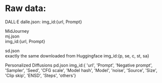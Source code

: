 
# Raw data:

DALL·E
dalle.json:
img_id:{url, Prompt}


MidJourney  
mj.json  
img_id:{url, Prompt}


sd.json  
exactly the same downloaded from Huggingface
img_id:{p, se, c, st, sa}  

Personalized Diffusions
pd.json
img_id:{ 'url', 'Prompt', 'Negative prompt', 'Sampler', 'Seed', 'CFG scale', 'Model hash', 'Model', 'noise', 'Source', 'Size', 'Clip skip', 'ENSD', 'Steps', 'others'}

